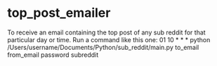 # top_post_emailer
To receive an email containing the top post of any sub reddit for that particular day or time.
Run a command like this one:  01 10 * * * python /Users/username/Documents/Python/sub_reddit/main.py to_email from_email password subreddit

